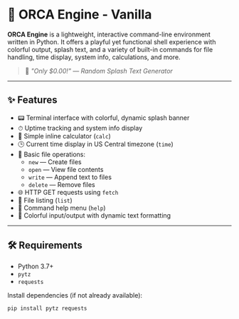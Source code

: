# 🐋 ORCA Engine - Vanilla

**ORCA Engine** is a lightweight, interactive command-line environment written in Python. It offers a playful yet functional shell experience with colorful output, splash text, and a variety of built-in commands for file handling, time display, system info, calculations, and more.

> 🎉 _"Only $0.00!" — Random Splash Text Generator_

---

## ✨ Features

- 📟 Terminal interface with colorful, dynamic splash banner  
- ⏱ Uptime tracking and system info display  
- 🧮 Simple inline calculator (`calc`)  
- 🕒 Current time display in US Central timezone (`time`)  
- 📁 Basic file operations:
  - `new` — Create files
  - `open` — View file contents
  - `write` — Append text to files
  - `delete` — Remove files  
- 🌐 HTTP GET requests using `fetch`  
- 📜 File listing (`list`)  
- 🔁 Command help menu (`help`)  
- 🎨 Colorful input/output with dynamic text formatting

---

## 🛠 Requirements

- Python 3.7+
- `pytz`
- `requests`

Install dependencies (if not already available):

```bash
pip install pytz requests
